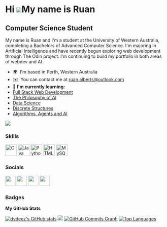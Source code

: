 Hi ![](https://user-images.githubusercontent.com/18350557/176309783-0785949b-9127-417c-8b55-ab5a4333674e.gif)My name is Ruan   
=========================
Computer Science Student 
------------------------  
My name is Ruan and I'm a student at the University of Western Australia, completing a Bachelors of Advanced Computer Science. I'm majoring in Artificial Intelligence and have recently begun exploring web development through The Odin project. I'm continuing to build my portfolio in both areas of webdev and AI.  
* 🌍  I'm based in Perth, Western Australia 
* ✉️  You can contact me at [ruan.alberts@outlook.com](mailto:ruan.alberts@outlook.com) 
* <b>🧠 I'm currently learning: </b> 
* <a href="https://www.theodinproject.com">Full Stack Web Development</a>
* <a href="https://handbooks.uwa.edu.au/unitdetails?code=PHIL2008">The Philosophy of AI</a>
* <a href="https://handbooks.uwa.edu.au/unitdetails?code=CITS2402">Data Science</a>
* <a href="https://handbooks.uwa.edu.au/unitdetails?code=CITS2211">Discrete Structures</a>
* <a href="https://teaching.csse.uwa.edu.au/units/CITS3001/">Algorithms, Agents and AI</a>

<a href="https://www.github.com/dvdeez" target="_blank" rel="noreferrer"><img src="https://img.shields.io/github/followers/dvdeez?logo=github&style=for-the-badge&color=0891b2&labelColor=1c1917" /></a>
### Skills

<p align="left"> <a href="https://docs.microsoft.com/en-us/cpp/?view=msvc-170" target="_blank" rel="noreferrer"><img src="https://raw.githubusercontent.com/danielcranney/readme-generator/main/public/icons/skills/c-colored.svg" width="36" height="36" alt="C" /></a> <a href="https://www.oracle.com/java/" target="_blank" rel="noreferrer"><img src="https://raw.githubusercontent.com/danielcranney/readme-generator/main/public/icons/skills/java-colored.svg" width="36" height="36" alt="Java" /></a> <a href="https://www.python.org/" target="_blank" rel="noreferrer"><img src="https://raw.githubusercontent.com/danielcranney/readme-generator/main/public/icons/skills/python-colored.svg" width="36" height="36" alt="Python" /></a> <a href="https://developer.mozilla.org/en-US/docs/Glossary/HTML5" target="_blank" rel="noreferrer"><img src="https://raw.githubusercontent.com/danielcranney/readme-generator/main/public/icons/skills/html5-colored.svg" width="36" height="36" alt="HTML5" /></a> <a href="https://www.mysql.com/" target="_blank" rel="noreferrer"><img src="https://raw.githubusercontent.com/danielcranney/readme-generator/main/public/icons/skills/mysql-colored.svg" width="36" height="36" alt="MySQL" /></a> </p> 
 
 ### Socials  
 
 <p align="left"> <a href="https://discord.com/users/dvdeez" target="_blank" rel="noreferrer"><img src="https://raw.githubusercontent.com/danielcranney/readme-generator/main/public/icons/socials/discord.svg" width="32" height="32" /></a> <a href="https://www.github.com/dvdeez" target="_blank" rel="noreferrer"><img src="https://raw.githubusercontent.com/danielcranney/readme-generator/main/public/icons/socials/github.svg" width="32" height="32" /></a> <a href="http://www.instagram.com/ruan._.alberts" target="_blank" rel="noreferrer"><img src="https://raw.githubusercontent.com/danielcranney/readme-generator/main/public/icons/socials/instagram.svg" width="32" height="32" /></a> <a href="https://www.twitter.com/rhinoalberts" target="_blank" rel="noreferrer"><img src="https://raw.githubusercontent.com/danielcranney/readme-generator/main/public/icons/socials/twitter.svg" width="32" height="32" /></a> </p>

### Badges

<b>My GitHub Stats</b>

<a href="http://www.github.com/dvdeez"><img src="https://github-readme-stats.vercel.app/api?username=dvdeez&show_icons=true&hide=&count_private=true&title_color=0891b2&text_color=ffffff&icon_color=0891b2&bg_color=1c1917&hide_border=true&show_icons=true" alt="dvdeez's GitHub stats" /></a>
<a href="http://www.github.com/dvdeez"><img src="https://github-readme-streak-stats.herokuapp.com/?user=dvdeez&stroke=ffffff&background=1c1917&ring=0891b2&fire=0891b2&currStreakNum=ffffff&currStreakLabel=0891b2&sideNums=ffffff&sideLabels=ffffff&dates=ffffff&hide_border=true" /></a>
<a href="http://www.github.com/dvdeez"><img src="https://activity-graph.herokuapp.com/graph?username=dvdeez&bg_color=1c1917&color=ffffff&line=0891b2&point=ffffff&area_color=1c1917&area=true&hide_border=true&custom_title=GitHub%20Commits%20Graph" alt="GitHub Commits Graph" /></a>
<a href="https://github.com/dvdeez" align="left"><img src="https://github-readme-stats.vercel.app/api/top-langs/?username=dvdeez&langs_count=10&title_color=0891b2&text_color=ffffff&icon_color=0891b2&bg_color=1c1917&hide_border=true&locale=en&custom_title=Top%20%Languages" alt="Top Languages" /></a>

